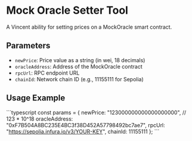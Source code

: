 # Mock Oracle Setter Tool

A Vincent ability for setting prices on a MockOracle smart contract.

## Parameters

- `newPrice`: Price value as a string (in wei, 18 decimals)
- `oracleAddress`: Address of the MockOracle contract
- `rpcUrl`: RPC endpoint URL
- `chainId`: Network chain ID (e.g., 11155111 for Sepolia)

## Usage Example

\`\`\`typescript
const params = {
  newPrice: "123000000000000000000", // 123 * 10^18
  oracleAddress: "0xF7B504A8BC235E4BC3f38D452A57798492bc7ae7",
  rpcUrl: "https://sepolia.infura.io/v3/YOUR-KEY",
  chainId: 11155111
};
\`\`\`